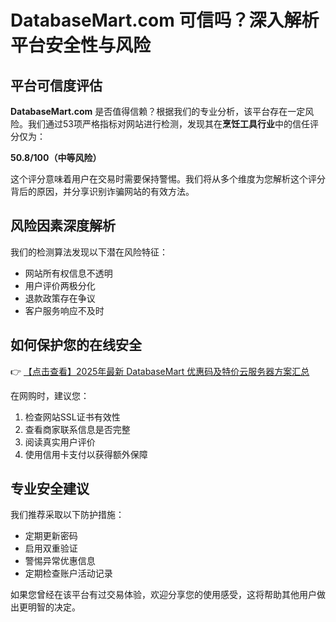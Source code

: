 # DatabaseMart.com 可信吗？深入解析平台安全性与风险

## 平台可信度评估

**DatabaseMart.com** 是否值得信赖？根据我们的专业分析，该平台存在一定风险。我们通过53项严格指标对网站进行检测，发现其在**烹饪工具行业**中的信任评分仅为：

**50.8/100（中等风险）**

这个评分意味着用户在交易时需要保持警惕。我们将从多个维度为您解析这个评分背后的原因，并分享识别诈骗网站的有效方法。

## 风险因素深度解析

我们的检测算法发现以下潜在风险特征：

- 网站所有权信息不透明
- 用户评价两极分化
- 退款政策存在争议
- 客户服务响应不及时

## 如何保护您的在线安全

👉 [【点击查看】2025年最新 DatabaseMart 优惠码及特价云服务器方案汇总](https://bit.ly/DatabaseMart)

在网购时，建议您：
1. 检查网站SSL证书有效性
2. 查看商家联系信息是否完整
3. 阅读真实用户评价
4. 使用信用卡支付以获得额外保障

## 专业安全建议

我们推荐采取以下防护措施：
- 定期更新密码
- 启用双重验证
- 警惕异常优惠信息
- 定期检查账户活动记录

如果您曾经在该平台有过交易体验，欢迎分享您的使用感受，这将帮助其他用户做出更明智的决定。